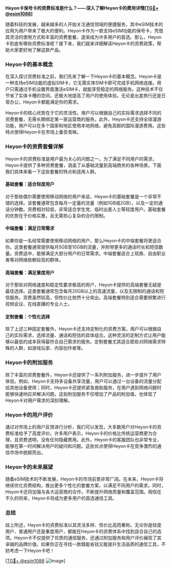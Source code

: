 **Heyon卡保号卡的资费标准是什么？——深入了解Heyon卡的费用详情[[TG💪+ @esim1088](https://t.me/s/esim1088)]**

随着科技的发展，越来越多的人开始关注通信领域的便捷服务，其中eSIM技术的应用为用户带来了极大的便利。Heyon卡作为一款支持eSIM功能的保号卡，凭借其灵活的使用方式和丰富的资费套餐，逐渐成为许多用户的首选。那么，Heyon卡到底有哪些资费标准呢？接下来，我们就来详细解读Heyon卡的资费政策，帮助大家更好地了解这款产品。

### Heyon卡的基本概念

在深入探讨资费标准之前，我们先来了解一下Heyon卡的基本概念。Heyon卡是一种支持eSIM功能的虚拟SIM卡，它无需实体SIM卡即可完成手机网络连接。用户只需通过手机设置界面激活eSIM卡，就能享受稳定的网络服务。这种技术不仅节省了实体卡槽的空间，还极大地提高了用户的使用体验。无论是出差旅行还是日常办公，Heyon卡都能满足你的需求。

Heyon卡的核心优势在于它的灵活性。用户可以根据自己的实际需求选择不同的资费套餐，无需长期绑定某一家运营商的服务。此外，Heyon卡还支持全球漫游功能，用户可以在多个国家和地区使用本地网络，避免高额的国际漫游费用。这些特点使得Heyon卡在市场上备受青睐。

### Heyon卡的资费套餐详解

Heyon卡的资费标准是用户最为关心的问题之一。为了满足不同用户的需求，Heyon卡提供了多种资费套餐，涵盖了从基础流量到高端商务的各种场景。下面我们具体来看一下这些套餐的特点和适用人群。

#### 基础套餐：适合轻度用户

对于那些偶尔需要使用移动网络的用户来说，Heyon卡的基础套餐是一个非常不错的选择。该套餐通常包含每月一定量的流量（例如1GB或2GB），以及一定的通话分钟数。资费相对较低，非常适合学生党、临时出差人士等轻度用户。基础套餐的优势在于价格实惠，且无需担心复杂的合约限制。

#### 中端套餐：满足日常需求

如果你是一名经常需要使用移动网络的用户，那么Heyon卡的中端套餐将更适合你。这类套餐通常提供每月5GB至10GB的流量，并附带更多的通话时长和短信数量。资费适中，能够满足大部分用户的日常需求。中端套餐适合上班族、自由职业者等对网络依赖较高的群体。

#### 高端套餐：满足重度用户

对于那些对网络速度和稳定性要求极高的用户，Heyon卡提供的高端套餐无疑是最佳选择。这类套餐通常包含每月20GB以上的高速流量，以及无限制的通话和短信服务。资费虽然较高，但性价比依然十分突出。高端套餐特别适合需要频繁进行视频会议、在线直播的专业人士。

#### 定制套餐：个性化选择

除了上述三种固定套餐外，Heyon卡还支持定制化的资费方案。用户可以根据自己的实际需求，选择流量、通话和短信的具体组合。这种灵活的定制方式让用户能够以最低的成本获得最符合自己需求的服务。定制套餐尤其适合那些对网络需求特殊的人群，如游戏玩家、内容创作者等。

### Heyon卡的附加服务

除了丰富的资费套餐外，Heyon卡还提供了一系列附加服务，进一步提升了用户体验。例如，Heyon卡支持多设备共享流量，用户可以通过一台设备的流量分配给其他设备使用；同时，Heyon卡还提供紧急救助服务，在用户遇到网络问题时能够快速响应并解决问题。这些附加服务不仅增加了产品的附加值，也体现了Heyon卡对用户需求的深刻理解。

### Heyon卡的用户评价

通过对市场上的用户反馈进行分析，我们可以发现，大多数用户对Heyon卡的资费标准给予了高度评价。许多用户表示，Heyon卡的价格比传统运营商更为合理，且资费透明，没有任何隐藏费用。此外，Heyon卡的客服团队也非常专业，能够在第一时间解决用户的疑问和问题。这些优点使得Heyon卡在竞争激烈的通信市场中脱颖而出。

### Heyon卡的未来展望

随着eSIM技术的不断发展，Heyon卡的市场前景非常广阔。在未来，Heyon卡将继续优化资费结构，推出更多个性化的套餐方案，以满足不同用户的需求。同时，Heyon卡还将加强与各大运营商的合作，不断提升网络质量和覆盖范围。相信在不久的将来，Heyon卡将成为更多用户的首选通信工具。

### 总结

综上所述，Heyon卡的资费标准以其灵活多样、性价比高而著称。无论你是轻度用户、普通用户还是重度用户，都能在Heyon卡的资费体系中找到适合自己的选项。Heyon卡不仅提供了优质的通信服务，还通过附加服务和用户评价展现了其卓越的品牌价值。如果你正在寻找一款既能省钱又能提升生活品质的通信工具，不妨考虑一下Heyon卡吧！

[[TG💪+ @esim1088](https://t.me/s/esim1088) ![Image](https://i.postimg.cc/4NQfJmqS/Snipaste-2025-05-13-00-14-12.png)]